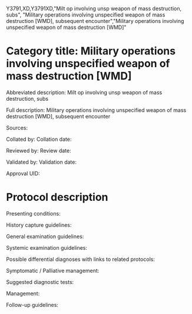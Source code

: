 Y3791,XD,Y3791XD,"Milt op involving unsp weapon of mass destruction, subs", "Military operations involving unspecified weapon of mass destruction [WMD], subsequent encounter","Military operations involving unspecified weapon of mass destruction [WMD]"
# Category title: Military operations involving unspecified weapon of mass destruction [WMD]

Abbreviated description: Milt op involving unsp weapon of mass destruction, subs

Full description: Military operations involving unspecified weapon of mass destruction [WMD], subsequent encounter

Sources:

Collated by:
Collation date:

Reviewed by:
Review date:

Validated by:
Validation date:

Approval UID:

# Protocol description

Presenting conditions:

History capture guidelines:

General examination guidelines:

Systemic examination guidelines:

Possible differential diagnoses with links to related protocols:

Symptomatic / Palliative management:

Suggested diagnostic tests:

Management:

Follow-up guidelines:

